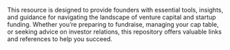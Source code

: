 This resource is designed to provide founders with essential tools, insights, and guidance for navigating the landscape of venture capital and startup funding. Whether you’re preparing to fundraise, managing your cap table, or seeking advice on investor relations, this repository offers valuable links and references to help you succeed.